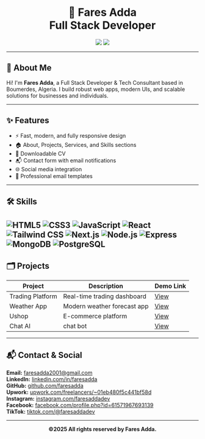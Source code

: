 
<h1 align="center">🚀 Fares Adda <br/> Full Stack Developer</h1>

<p align="center">
   <a href="https://faresadda.vercel.app"><img src="https://img.shields.io/badge/Visit%20Portfolio-Click%20Here-blueviolet?style=for-the-badge&logo=vercel"></a>
   <a href="mailto:faresadda2001@gmail.com"><img src="https://img.shields.io/badge/Contact-Email-red?logo=gmail&style=flat-square"></a>
</p>

---

## 👋 About Me
Hi! I'm **Fares Adda**, a Full Stack Developer & Tech Consultant based in Boumerdes, Algeria. I build robust web apps, modern UIs, and scalable solutions for businesses and individuals.

---

## ✨ Features
- ⚡️ Fast, modern, and fully responsive design
- 🏠 About, Projects, Services, and Skills sections
- 📄 Downloadable CV
- 📬 Contact form with email notifications
- 🌐 Social media integration
- 💌 Professional email templates

---

## 🛠️ Skills
![HTML5](https://img.shields.io/badge/-HTML5-E34F26?logo=html5&logoColor=white)
![CSS3](https://img.shields.io/badge/-CSS3-1572B6?logo=css3&logoColor=white)
![JavaScript](https://img.shields.io/badge/-JavaScript-F7DF1E?logo=javascript&logoColor=black)
![React](https://img.shields.io/badge/-React-61DAFB?logo=react&logoColor=black)
![Tailwind CSS](https://img.shields.io/badge/-Tailwind%20CSS-38B2AC?logo=tailwind-css&logoColor=white)
![Next.js](https://img.shields.io/badge/-Next.js-000?logo=next.js)
![Node.js](https://img.shields.io/badge/-Node.js-339933?logo=node.js&logoColor=white)
![Express](https://img.shields.io/badge/-Express-000?logo=express&logoColor=white)
![MongoDB](https://img.shields.io/badge/-MongoDB-47A248?logo=mongodb&logoColor=white)
![PostgreSQL](https://img.shields.io/badge/-PostgreSQL-336791?logo=postgresql&logoColor=white)
---

## 🗂️ Projects
| Project           | Description                 | Demo Link                            |
| ----------------- | --------------------------- | ------------------------------------ |
| Trading Platform  | Real-time trading dashboard | [View](https://faresadda.vercel.app/projects) |
| Weather App       | Modern weather forecast app | [View](https://faresadda.vercel.app/projects) |
| Ushop             | E-commerce platform         | [View](https://faresadda.vercel.app/projects) |
| Chat AI           | chat bot                    | [View](https://faresadda.vercel.app/projects) |

---


## 📬 Contact & Social

<p>
  <b>Email:</b> <a href="mailto:faresadda2001@gmail.com">faresadda2001@gmail.com</a><br>
  <b>LinkedIn:</b> <a href="https://linkedin.com/in/faresadda">linkedin.com/in/faresadda</a><br>
  <b>GitHub:</b> <a href="https://github.com/faresadda">github.com/faresadda</a><br>
  <b>Upwork:</b> <a href="https://upwork.com/freelancers/~01eb480f5c441bf58d">upwork.com/freelancers/~01eb480f5c441bf58d</a><br>
  <b>Instagram:</b> <a href="https://instagram.com/faresaddadev">instagram.com/faresaddadev</a><br>
  <b>Facebook:</b> <a href="https://facebook.com/profile.php?id=61571967693139">facebook.com/profile.php?id=61571967693139</a><br>
  <b>TikTok:</b> <a href="https://tiktok.com/@faresaddadev">tiktok.com/@faresaddadev</a>
</p>

---

<p align="center">
  <b>&copy;2025 All rights reserved by Fares Adda.</b>
</p>

